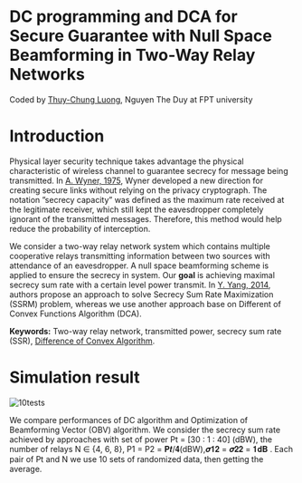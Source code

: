 # DC programming and DCA for Secure Guarantee with Null Space Beamforming in Two-Way Relay Networks
Coded by [Thuy-Chung Luong](https://github.com/ChungLuongThuy), Nguyen The Duy at FPT university 
# Introduction
Physical layer security technique takes advantage the physical characteristic of wireless channel to guarantee secrecy for message being transmitted. In [A. Wyner, 1975](https://wiki.epfl.ch/edicpublic/documents/Candidacy%20exam/Wiretap_Wyner.pdf), Wyner developed a new direction for creating secure links without relying on the privacy cryptograph. The notation ”secrecy capacity” was defined as the maximum rate received at the legitimate receiver, which still kept the eavesdropper completely ignorant of the transmitted messages. Therefore,
this method would help reduce the probability of interception.

We consider a two-way relay network  system which contains multiple cooperative relays transmitting information between two sources with attendance of an eavesdropper. A null space beamforming scheme is applied to ensure the secrecy in system. Our **goal** is achieving maximal secrecy sum rate with a certain level power transmit. In [Y. Yang, 2014](https://ieeexplore.ieee.org/abstract/document/6730702), authors propose an approach to solve Secrecy Sum Rate Maximization (SSRM) problem, whereas we use another approach base on Different of Convex Functions Algorithm (DCA).

**Keywords:** Two-way relay network, transmitted power, secrecy sum rate (SSR), [Difference of Convex Algorithm](http://www.lita.univ-lorraine.fr/~lethi/index.php/en/dca.html).
# Simulation result
![10tests](https://user-images.githubusercontent.com/36873488/60321627-92068600-99a7-11e9-960e-48e6b4fc32ba.png)

We compare performances of DC algorithm and Optimization of Beamforming Vector (OBV) algorithm. We consider the secrecy sum rate achieved by approaches with set of power Pt = [30 : 1 : 40] (dBW), the number of relays N ∈ {4, 6, 8}, P1 = P2 = 𝐏𝒕/𝟒(dBW),𝝈𝟏𝟐 = 𝝈𝟐𝟐 = 𝟏𝐝𝐁 . Each pair of Pt and N we use 10 sets of randomized data, then getting the average.

